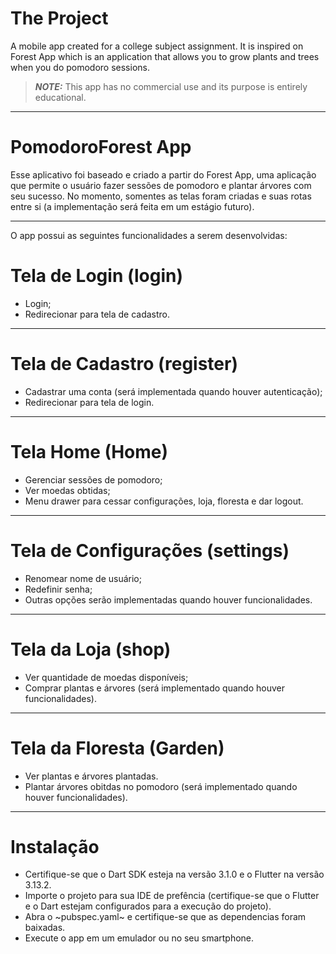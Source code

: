 # The Project
A mobile app created for a college subject assignment. It is inspired on Forest App which is an application that allows you to grow plants and trees when you do pomodoro sessions. 

> **_NOTE:_**  This app has no commercial use and its purpose is entirely educational.

---
# PomodoroForest App

Esse aplicativo foi baseado e criado a partir do Forest App, uma aplicação que permite o usuário fazer sessões de pomodoro e plantar árvores com seu sucesso. No momento, somentes as telas foram criadas e suas rotas entre si (a implementação será feita em um estágio futuro).

---
O app possui as seguintes funcionalidades a serem desenvolvidas:

# Tela de Login (login)
- Login;
- Redirecionar para tela de cadastro.

---
# Tela de Cadastro (register)
- Cadastrar uma conta (será implementada quando houver autenticação);
- Redirecionar para tela de login.

---
# Tela Home (Home)
- Gerenciar sessões de pomodoro;
- Ver moedas obtidas;
- Menu drawer para cessar configurações, loja, floresta e dar logout.

---
# Tela de Configurações (settings)
- Renomear nome de usuário;
- Redefinir senha;
- Outras opções serão implementadas quando houver funcionalidades.

---
# Tela da Loja (shop)
- Ver quantidade de moedas disponíveis;
- Comprar plantas e árvores (será implementado quando houver funcionalidades).

---
# Tela da Floresta (Garden)
- Ver plantas e árvores plantadas.
- Plantar árvores obitdas no pomodoro (será implementado quando houver funcionalidades).

---
# Instalação

- Certifique-se que o Dart SDK esteja na versão 3.1.0 e o Flutter na versão 3.13.2.
- Importe o projeto para sua IDE de prefência (certifique-se que o Flutter e o Dart estejam configurados para a execução do projeto).
- Abra o ~pubspec.yaml~ e certifique-se que as dependencias foram baixadas.
- Execute o app em um emulador ou no seu smartphone.
